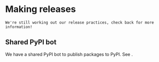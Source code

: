# Making releases

```{admonition} Under construction
We're still working out our release practices, check back for more information!
```

## Shared PyPI bot

We have a shared PyPI bot to publish packages to PyPI.
See [](shared:pypi-bot).
